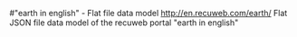 #"earth in english" - Flat file data model
http://en.recuweb.com/earth/
Flat JSON file data model of the recuweb portal "earth in english"
